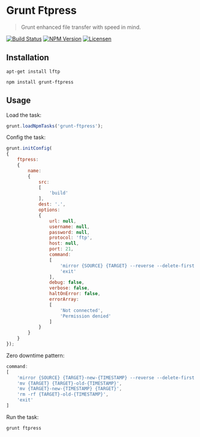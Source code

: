 Grunt Ftpress
=============

> Grunt enhanced file transfer with speed in mind.

[![Build Status](https://img.shields.io/github/workflow/status/redaxmedia/grunt-ftpress/ci.svg)](https://github.com/redaxmedia/grunt-ftpress/actions?query=workflow:ci)
[![NPM Version](https://img.shields.io/npm/v/grunt-ftpress.svg)](https://npmjs.com/package/grunt-ftpress)
[![Licensen](https://img.shields.io/npm/l/grunt-ftpress.svg)](https://npmjs.com/package/grunt-ftpress)


Installation
------------

```
apt-get install lftp
```

```
npm install grunt-ftpress
```


Usage
-----

Load the task:

```js
grunt.loadNpmTasks('grunt-ftpress');
```

Config the task:

```js
grunt.initConfig(
{
	ftpress:
	{
		name:
		{
			src:
			[
				'build'
			],
			dest: '.',
			options:
			{
				url: null,
				username: null,
				password: null,
				protocol: 'ftp',
				host: null,
				port: 21,
				command:
				[
					'mirror {SOURCE} {TARGET} --reverse --delete-first --parallel=10 --use-pget-n=10',
					'exit'
				],
				debug: false,
				verbose: false,
				haltOnError: false,
				errorArray:
				[
					'Not connected',
					'Permission denied'
				]
			}
		}
	}
});
```

Zero downtime pattern:

```js
command:
[
	'mirror {SOURCE} {TARGET}-new-{TIMESTAMP} --reverse --delete-first',
	'mv {TARGET} {TARGET}-old-{TIMESTAMP}',
	'mv {TARGET}-new-{TIMESTAMP} {TARGET}',
	'rm -rf {TARGET}-old-{TIMESTAMP}',
	'exit'
]
```

Run the task:

```
grunt ftpress
```

